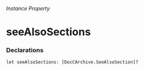 *Instance Property*

# seeAlsoSections

### Declarations

```
let seeAlsoSections: [DocCArchive.SeeAlsoSection]?
```


